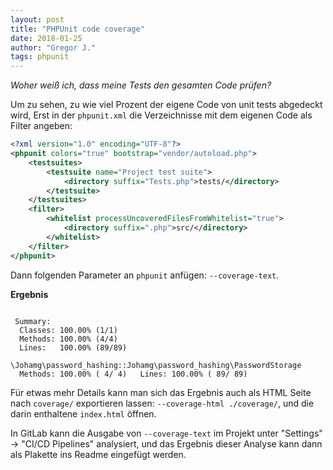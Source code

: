 ```yaml
---
layout: post
title: "PHPUnit code coverage"
date: 2018-01-25
author: "Gregor J."
tags: phpunit
---
```


_Woher weiß ich, dass meine Tests den gesamten Code prüfen?_

Um zu sehen, zu wie viel Prozent der eigene Code von unit tests abgedeckt wird, 
Erst in der `phpunit.xml` die Verzeichnisse mit dem eigenen Code als Filter angeben:
```xml
<?xml version="1.0" encoding="UTF-8"?>
<phpunit colors="true" bootstrap="vendor/autoload.php">
    <testsuites>
        <testsuite name="Project test suite">
            <directory suffix="Tests.php">tests/</directory>
        </testsuite>
    </testsuites>
    <filter>
        <whitelist processUncoveredFilesFromWhitelist="true">
            <directory suffix=".php">src/</directory>
        </whitelist>
    </filter>
</phpunit>
```
Dann folgenden Parameter an `phpunit` anfügen: `--coverage-text`.

**Ergebnis**
```
                        
 Summary:
  Classes: 100.00% (1/1)
  Methods: 100.00% (4/4)
  Lines:   100.00% (89/89)

\Johamg\password_hashing::Johamg\password_hashing\PasswordStorage
  Methods: 100.00% ( 4/ 4)   Lines: 100.00% ( 89/ 89)
```

Für etwas mehr Details kann man sich das Ergebnis auch als HTML Seite nach `coverage/` exportieren lassen: `--coverage-html ./coverage/`, und die darin enthaltene `index.html` öffnen.

In GitLab kann die Ausgabe von `--coverage-text` im Projekt unter "Settings" -> "CI/CD Pipelines" analysiert, und das Ergebnis dieser Analyse kann dann als Plakette ins Readme eingefügt werden.
